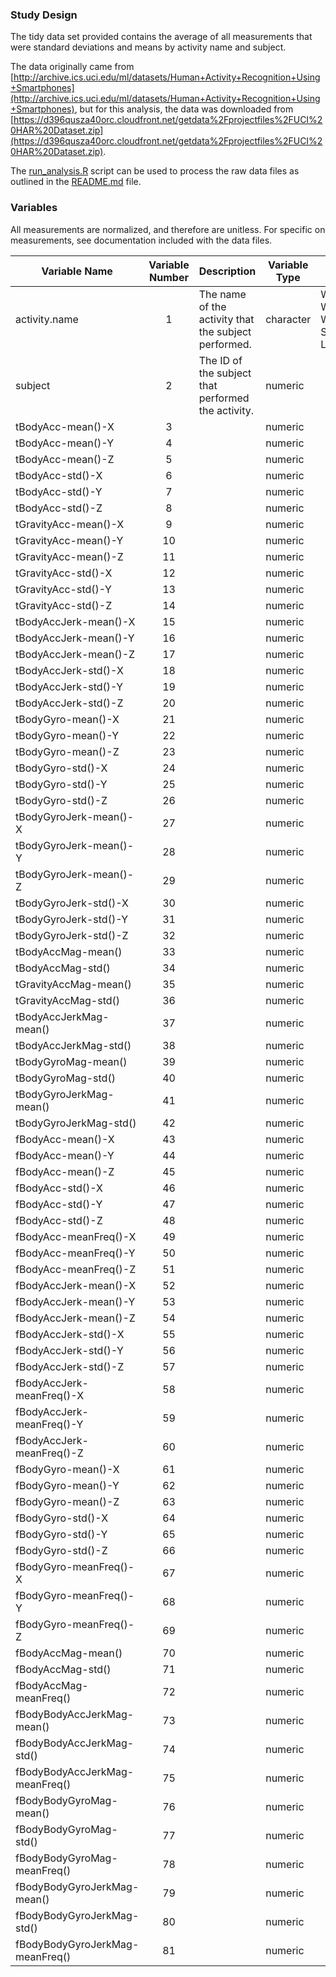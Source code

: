 ### Study Design
The tidy data set provided contains the average of all measurements that were standard deviations and means by activity name and subject. 

The data originally came from [http://archive.ics.uci.edu/ml/datasets/Human+Activity+Recognition+Using+Smartphones](http://archive.ics.uci.edu/ml/datasets/Human+Activity+Recognition+Using+Smartphones), but for this analysis, the data was downloaded from [https://d396qusza40orc.cloudfront.net/getdata%2Fprojectfiles%2FUCI%20HAR%20Dataset.zip](https://d396qusza40orc.cloudfront.net/getdata%2Fprojectfiles%2FUCI%20HAR%20Dataset.zip).

The [run_analysis.R](https://github.com/jcgaukel/Tidy-Data-Project/blob/master/run_analysis.R) script can be used to process the raw data files as outlined in the [README.md](https://github.com/jcgaukel/Tidy-Data-Project/blob/master/README.md) file.

### Variables
All measurements are normalized, and therefore are unitless.  For specific on measurements, see documentation included with the data files.

| Variable Name | Variable Number | Description | Variable Type | Values |
| ------------------------------------- | :-------------------------------------: | ------------------------------------- | ------------------------------------- | ------------------------------------- |
| activity.name | 1 | The name of the activity that the subject performed. | character | WALKING, WALKING_UPSTAIRS, WALKING_DOWNSTAIRS, SITTING, STANDING, LAYING |
| subject | 2 | The ID of the subject that performed the activity. | numeric |  |
| tBodyAcc-mean()-X | 3 |  | numeric |  |
| tBodyAcc-mean()-Y | 4 |  | numeric |  |
| tBodyAcc-mean()-Z | 5 |  | numeric |  |
| tBodyAcc-std()-X | 6 |  | numeric |  |
| tBodyAcc-std()-Y | 7 |  | numeric |  |
| tBodyAcc-std()-Z | 8 |  | numeric |  |
| tGravityAcc-mean()-X | 9 |  | numeric |  |
| tGravityAcc-mean()-Y | 10 |  | numeric |  |
| tGravityAcc-mean()-Z | 11 |  | numeric |  |
| tGravityAcc-std()-X | 12 |  | numeric |  |
| tGravityAcc-std()-Y | 13 |  | numeric |  |
| tGravityAcc-std()-Z | 14 |  | numeric |  |
| tBodyAccJerk-mean()-X | 15 |  | numeric |  |
| tBodyAccJerk-mean()-Y | 16 |  | numeric |  |
| tBodyAccJerk-mean()-Z | 17 |  | numeric |  |
| tBodyAccJerk-std()-X | 18 |  | numeric |  |
| tBodyAccJerk-std()-Y | 19 |  | numeric |  |
| tBodyAccJerk-std()-Z | 20 |  | numeric |  |
| tBodyGyro-mean()-X | 21 |  | numeric |  |
| tBodyGyro-mean()-Y | 22 |  | numeric |  |
| tBodyGyro-mean()-Z | 23 |  | numeric |  |
| tBodyGyro-std()-X | 24 |  | numeric |  |
| tBodyGyro-std()-Y | 25 |  | numeric |  |
| tBodyGyro-std()-Z | 26 |  | numeric |  |
| tBodyGyroJerk-mean()-X | 27 |  | numeric |  |
| tBodyGyroJerk-mean()-Y | 28 |  | numeric |  |
| tBodyGyroJerk-mean()-Z | 29 |  | numeric |  |
| tBodyGyroJerk-std()-X | 30 |  | numeric |  |
| tBodyGyroJerk-std()-Y | 31 |  | numeric |  |
| tBodyGyroJerk-std()-Z | 32 |  | numeric |  |
| tBodyAccMag-mean() | 33 |  | numeric |  |
| tBodyAccMag-std() | 34 |  | numeric |  |
| tGravityAccMag-mean() | 35 |  | numeric |  |
| tGravityAccMag-std() | 36 |  | numeric |  |
| tBodyAccJerkMag-mean() | 37 |  | numeric |  |
| tBodyAccJerkMag-std() | 38 |  | numeric |  |
| tBodyGyroMag-mean() | 39 |  | numeric |  |
| tBodyGyroMag-std() | 40 |  | numeric |  |
| tBodyGyroJerkMag-mean() | 41 |  | numeric |  |
| tBodyGyroJerkMag-std() | 42 |  | numeric |  |
| fBodyAcc-mean()-X | 43 |  | numeric |  |
| fBodyAcc-mean()-Y | 44 |  | numeric |  |
| fBodyAcc-mean()-Z | 45 |  | numeric |  |
| fBodyAcc-std()-X | 46 |  | numeric |  |
| fBodyAcc-std()-Y | 47 |  | numeric |  |
| fBodyAcc-std()-Z | 48 |  | numeric |  |
| fBodyAcc-meanFreq()-X | 49 |  | numeric |  |
| fBodyAcc-meanFreq()-Y | 50 |  | numeric |  |
| fBodyAcc-meanFreq()-Z | 51 |  | numeric |  |
| fBodyAccJerk-mean()-X | 52 |  | numeric |  |
| fBodyAccJerk-mean()-Y | 53 |  | numeric |  |
| fBodyAccJerk-mean()-Z | 54 |  | numeric |  |
| fBodyAccJerk-std()-X | 55 |  | numeric |  |
| fBodyAccJerk-std()-Y | 56 |  | numeric |  |
| fBodyAccJerk-std()-Z | 57 |  | numeric |  |
| fBodyAccJerk-meanFreq()-X | 58 |  | numeric |  |
| fBodyAccJerk-meanFreq()-Y | 59 |  | numeric |  |
| fBodyAccJerk-meanFreq()-Z | 60 |  | numeric |  |
| fBodyGyro-mean()-X | 61 |  | numeric |  |
| fBodyGyro-mean()-Y | 62 |  | numeric |  |
| fBodyGyro-mean()-Z | 63 |  | numeric |  |
| fBodyGyro-std()-X | 64 |  | numeric |  |
| fBodyGyro-std()-Y | 65 |  | numeric |  |
| fBodyGyro-std()-Z | 66 |  | numeric |  |
| fBodyGyro-meanFreq()-X | 67 |  | numeric |  |
| fBodyGyro-meanFreq()-Y | 68 |  | numeric |  |
| fBodyGyro-meanFreq()-Z | 69 |  | numeric |  |
| fBodyAccMag-mean() | 70 |  | numeric |  |
| fBodyAccMag-std() | 71 |  | numeric |  |
| fBodyAccMag-meanFreq() | 72 |  | numeric |  |
| fBodyBodyAccJerkMag-mean() | 73 |  | numeric |  |
| fBodyBodyAccJerkMag-std() | 74 |  | numeric |  |
| fBodyBodyAccJerkMag-meanFreq() | 75 |  | numeric |  |
| fBodyBodyGyroMag-mean() | 76 |  | numeric |  |
| fBodyBodyGyroMag-std() | 77 |  | numeric |  |
| fBodyBodyGyroMag-meanFreq() | 78 |  | numeric |  |
| fBodyBodyGyroJerkMag-mean() | 79 |  | numeric |  |
| fBodyBodyGyroJerkMag-std() | 80 |  | numeric |  |
| fBodyBodyGyroJerkMag-meanFreq() | 81 |  | numeric |  |





